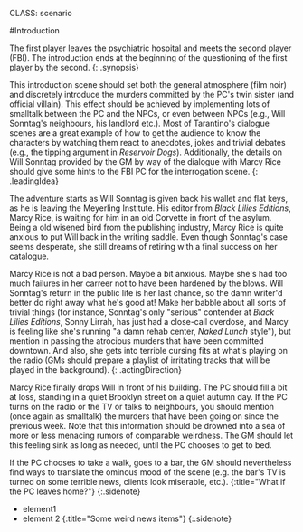 CLASS: scenario

#Introduction

The first player leaves the psychiatric hospital and meets the second player
(FBI). The introduction ends at the beginning of the questioning of the first
player by the second.
{: .synopsis}

This introduction scene should set both the general atmosphere (film noir) and
discretely introduce the murders committed by the PC's twin sister (and
official villain). This effect should be achieved by implementing lots of
smalltalk between the PC and the NPCs, or even between NPCs (e.g., Will
Sonntag's neighbours, his landlord etc.). Most of Tarantino's dialogue scenes
are a great example of how to get the audience to know the characters by
watching them react to anecdotes, jokes and trivial debates (e.g., the tipping
argument in _Reservoir Dogs_). Additionally, the details on Will Sonntag
provided by the GM by way of the dialogue with Marcy Rice should give some
hints to the FBI PC for the interrogation scene.
{: .leadingIdea}

The adventure starts as Will Sonntag is given back his wallet and flat keys, as
he is leaving the Meyerling Institute. His editor from _Black Lilies
Editions_, Marcy Rice, is waiting for him in an old Corvette in front of the
asylum. Being a old wisened bird from the publishing industry, Marcy Rice is
quite anxious to put Will back in the writing saddle. Even though Sonntag's
case seems desperate, she still dreams of retiring with a final success on her
catalogue.

Marcy Rice is not a bad person. Maybe a bit anxious. Maybe she's had too much
failures in her carreer not to have been hardened by the blows. Will Sonntag's
return in the public life is her last chance, so the damn writer'd better do
right away what he's good at! Make her babble about all sorts of trivial
things (for instance, Sonntag's only "serious" contender at _Black
Lilies Editions_, Sonny Lirrah, has just had a close-call overdose, and Marcy
is feeling like she's running "a damn rehab center, _Naked Lunch_
style"), but mention in passing the atrocious murders that have been committed
downtown. And also, she gets into terrible cursing fits at what's playing on
the radio (GMs should prepare a playlist of irritating tracks that will be
played in the background).
{: .actingDirection}

Marcy Rice finally drops Will in front of his building. The PC should fill a
bit at loss, standing in a quiet Brooklyn street on a quiet autumn day. If the
PC turns on the radio or the TV or talks to neighbours, you should mention
(once again as smalltalk) the murders that have been going on since the
previous week. Note that this information should be drowned into a sea of more
or less menacing rumors of comparable weirdness. The GM should let this feeling
sink as long as needed, until the PC chooses to get to bed.

If the PC chooses to take a walk, goes to a bar, the GM should nevertheless
find ways to translate the ominous mood of the scene (e.g. the bar's TV is
turned on some terrible news, clients look miserable, etc.).
{:title="What if the PC leaves home?"}
{:.sidenote}

- element1
- element 2
{:title="Some weird news items"}
{:.sidenote}

